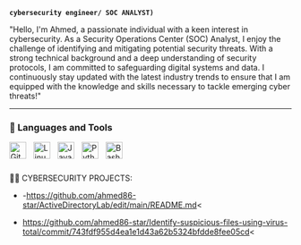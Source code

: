 

**`cybersecurity engineer/ SOC ANALYST)`**

"Hello, I'm Ahmed, a passionate individual with a keen interest in cybersecurity. As a Security Operations Center (SOC) Analyst, I enjoy the challenge of identifying and mitigating potential security threats. With a strong technical background and a deep understanding of security protocols, I am committed to safeguarding digital systems and data. I continuously stay updated with the latest industry trends to ensure that I am equipped with the knowledge and skills necessary to tackle emerging cyber threats!"

  

---

### 🧰 Languages and Tools


<img align="left" alt="Git" width="30px" style="padding-right:10px;" src="https://cdn.jsdelivr.net/gh/devicons/devicon/icons/git/git-original.svg" />
<img align="left" alt="Linux" width="30px" style="padding-right:10px;" src="https://cdn.jsdelivr.net/gh/devicons/devicon/icons/linux/linux-original.svg" />
<img align="left" alt="JavaScript" width="30px" style="padding-right:10px;" src="https://cdn.jsdelivr.net/gh/devicons/devicon/icons/javascript/javascript-plain.svg" />
<img align="left" alt="Python" width="30px" style="padding-right:10px;" src="https://cdn.jsdelivr.net/gh/devicons/devicon/icons/python/python-plain.svg" />
<img align="left" alt="Bash" width="30px" style="padding-right:10px;" src="https://cdn.jsdelivr.net/gh/devicons/devicon/icons/bash/bash-original.svg" />
<br />

#
 👨‍💻 CYBERSECURITY PROJECTS:

<HOMEDIRECTORYLAB>

- -https://github.com/ahmed86-star/ActiveDirectoryLab/edit/main/README.md<

  <Identify suspicious files using virus total>
 - https://github.com/ahmed86-star/Identify-suspicious-files-using-virus-total/commit/743fdf955d4ea1e1d43a62b5324bfdde8fee05cd<


